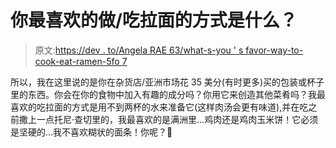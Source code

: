 # 你最喜欢的做/吃拉面的方式是什么？

> 原文:[https://dev . to/Angela RAE 63/what-s-you ' s favor-way-to-cook-eat-ramen-5fo 7](https://dev.to/angelarae63/what-s-your-favorite-way-to-cook-eat-ramen-5fo7)

所以，我在这里说的是你在杂货店/亚洲市场花 35 美分(有时更多)买的包装或杯子里的东西。你会在你的食物中加入有趣的成分吗？你用它来创造其他菜肴吗？我最喜欢的吃拉面的方式是用不到两杯的水来准备它(这样肉汤会更有味道),并在吃之前撒上一点托尼·查切里的，我最喜欢的是满洲里...鸡肉还是鸡肉玉米饼！它必须是坚硬的...我不喜欢糊状的面条！你呢？🍜